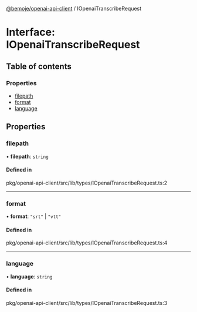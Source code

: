[@bemoje/openai-api-client](/docs/md/index.md) / IOpenaiTranscribeRequest

# Interface: IOpenaiTranscribeRequest

## Table of contents

### Properties

- [filepath](/docs/md/interfaces/IOpenaiTranscribeRequest.md#filepath)
- [format](/docs/md/interfaces/IOpenaiTranscribeRequest.md#format)
- [language](/docs/md/interfaces/IOpenaiTranscribeRequest.md#language)

## Properties

### filepath

• **filepath**: `string`

#### Defined in

pkg/openai-api-client/src/lib/types/IOpenaiTranscribeRequest.ts:2

___

### format

• **format**: ``"srt"`` \| ``"vtt"``

#### Defined in

pkg/openai-api-client/src/lib/types/IOpenaiTranscribeRequest.ts:4

___

### language

• **language**: `string`

#### Defined in

pkg/openai-api-client/src/lib/types/IOpenaiTranscribeRequest.ts:3

